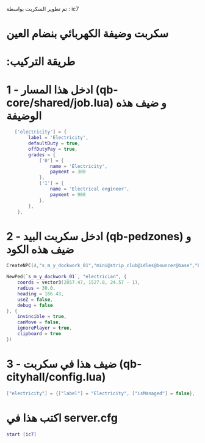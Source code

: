 تم تطوير السكربت بواسطة : ic7

# سكربت وضيفة الكهربائي بنضام العين


# :طريقة التركيب


# 1 -  ادخل هذا المسار (qb-core/shared/job.lua) و ضيف هذه الوضيفة
```lua
   ['electricity'] = {
		label = 'Electricity',
		defaultDuty = true,
		offDutyPay = true,
		grades = {
            ['0'] = {
                name = 'Electricity',
                payment = 300
            },
            ['1'] = {
                name = 'Electrical engineer',
                payment = 900
            },
        },
	},
```

# 2 - ادخل سكربت البيد (qb-pedzones) و ضيف هذه الكود
```lua
CreateNPC(4,"s_m_y_dockwork_01","mini@strip_club@idles@bouncer@base","base",{x = 2854.71, y = 1501.96, z = 23.72, h = 71.43},"") 

NewPed(`s_m_y_dockwork_01`, "electrician", {
    coords = vector3(2857.47, 1527.8, 24.57 - 1),
    radius = 30.0,
    heading = 166.43,
    useZ = false,
    debug = false
}, {
    invincible = true,
    canMove = false,
    ignorePlayer = true,
    clipboard = true
})

```

# 3 - ضيف هذا في سكربت (qb-cityhall/config.lua)

```lua
["electricity"] = {["label"] = "Electricity", ["isManaged"] = false},
```

# اكتب هذا في server.cfg
```lua
start [ic7]
```
